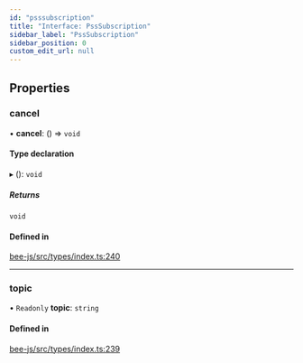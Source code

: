 ```yaml
---
id: "psssubscription"
title: "Interface: PssSubscription"
sidebar_label: "PssSubscription"
sidebar_position: 0
custom_edit_url: null
---
```


## Properties

### cancel

• **cancel**: () =\> `void`

#### Type declaration

▸ (): `void`

##### Returns

`void`

#### Defined in

[bee-js/src/types/index.ts:240](https://github.com/ethersphere/bee-js/blob/6f227e1/src/types/index.ts#L240)

___

### topic

• `Readonly` **topic**: `string`

#### Defined in

[bee-js/src/types/index.ts:239](https://github.com/ethersphere/bee-js/blob/6f227e1/src/types/index.ts#L239)
